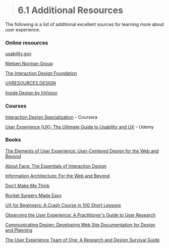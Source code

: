> # **6.1** Additional Resources

The following is a list of additional excellent sources for learning more about user experience.

### Online resources

[usability.gov](https://www.usability.gov/)

[Nielsen Norman Group](https://www.nngroup.com/)

[The Interaction Design Foundation](https://www.interaction-design.org/)

[UXRESOURCES.DESIGN](https://uxresources.design/)

[Inside Design by InVision](https://www.invisionapp.com/inside-design/)

### Courses

[Interaction Design Specialization](https://www.coursera.org/specializations/interaction-design) – Coursera

[User Experience (UX): The Ultimate Guide to Usability and UX](https://www.udemy.com/ultimate-guide-to-ux/) – Udemy

### Books

[The Elements of User Experience: User-Centered Design for the Web and Beyond](https://www.amazon.com/Elements-User-Experience-User-Centered-Design/dp/0321683684/ref=pd_sim_14_4/140-9154842-8852540?_encoding=UTF8&pd_rd_i=0321683684&pd_rd_r=dd9a2137-2e14-11e9-876d-3113f2f58f1c&pd_rd_w=bQsod&pd_rd_wg=6iBjY&pf_rd_p=90485860-83e9-4fd9-b838-b28a9b7fda30&pf_rd_r=KFVWYF3GTQKZ47SVTND4&psc=1&refRID=KFVWYF3GTQKZ47SVTND4)

[About Face: The Essentials of Interaction Design](https://www.amazon.com/About-Face-Essentials-Interaction-Design/dp/1118766571/ref=sr_1_2?keywords=about+face&qid=1549900272&s=books&sr=1-2)

[Information Architecture: For the Web and Beyond](https://www.amazon.com/Information-Architecture-Beyond-Louis-Rosenfeld/dp/1491911689/ref=pd_bxgy_img_2/140-9154842-8852540?_encoding=UTF8&pd_rd_i=1491911689&pd_rd_r=bb6cbcf6-2e14-11e9-a095-811ee4313434&pd_rd_w=v7YRg&pd_rd_wg=zxJfH&pf_rd_p=6725dbd6-9917-451d-beba-16af7874e407&pf_rd_r=9D8EG584TXDTWADQGDJX&psc=1&refRID=9D8EG584TXDTWADQGDJX)

[Don’t Make Me Think](https://www.amazon.com/gp/product/0321965515/ref=as_li_ss_tl?pf_rd_m=ATVPDKIKX0DER&pf_rd_s=desktop-1&pf_rd_r=0PV3VMTCWT4WKR8CHSNT&pf_rd_t=36701&pf_rd_p=2079475242&pf_rd_i=desktop&linkCode=sl1&tag=jashresblo-20&linkId=986044d34a6701b9beaddd598219a62e)

[Rocket Surgery Made Easy](https://www.amazon.com/Rocket-Surgery-Made-Easy-Do-It-Yourself/dp/0321657292/ref=as_li_ss_tl?ie=UTF8&dpID=51QyFDusQxL&dpSrc=sims&preST=_AC_UL160_SR125,160_&refRID=0D5NV28J07GH00M9B6HR&linkCode=sl1&tag=jashresblo-20&linkId=32439efb94d8f4d902751919a017337d)

[UX for Beginners: A Crash Course in 100 Short Lessons](https://www.amazon.com/gp/product/1491912685/ref=as_li_ss_tl?keywords=joel%20marsh&qid=1456863735&ref_=sr_1_1&sr=8-1&linkCode=sl1&tag=jashresblo-20&linkId=20ac3e22321baf80139ab680db1a7280)

[Observing the User Experience: A Practitioner's Guide to User Research](https://www.amazon.com/Observing-User-Experience-Second-Practitioners/dp/0123848695/ref=as_li_ss_tl?s=books&ie=UTF8&qid=1456026894&sr=1-1&keywords=mike+kuniavsky&linkCode=sl1&tag=jashresblo-20&linkId=efac69f1c46981dd04bf370cb5dfde1e)

[Communicating Design: Developing Web Site Documentation for Design and Planning](https://www.amazon.com/Communicating-Design-Developing-Documentation-Planning/dp/0321712463/ref=sr_1_1?keywords=design+documentation&qid=1549900215&s=gateway&sr=8-1)

[The User Experience Team of One: A Research and Design Survival Guide](https://www.amazon.com/User-Experience-Team-One-Research/dp/1933820187/ref=pd_sim_14_7?_encoding=UTF8&pd_rd_i=1933820187&pd_rd_r=e623572e-2e14-11e9-876d-3113f2f58f1c&pd_rd_w=6jxUS&pd_rd_wg=c2ORi&pf_rd_p=90485860-83e9-4fd9-b838-b28a9b7fda30&pf_rd_r=JV0ESQJ09CWXTYTZZPDY&psc=1&refRID=JV0ESQJ09CWXTYTZZPDY)